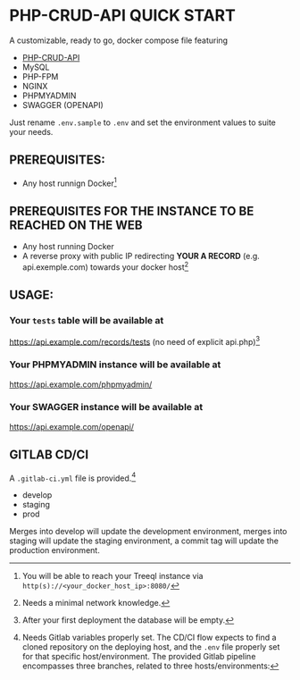 # PHP-CRUD-API QUICK START
A customizable, ready to go, docker compose file featuring
- [PHP-CRUD-API](https://github.com/mevdschee/php-crud-api)
- MySQL
- PHP-FPM
- NGINX
- PHPMYADMIN
- SWAGGER (OPENAPI)

Just rename `.env.sample` to `.env` and set the environment values to suite your needs.

## PREREQUISITES:
- Any host runnign Docker[^1]
[^1]:You will be able to reach your Treeql instance via `http(s)://<your_docker_host_ip>:8080/`
  
  
## PREREQUISITES FOR THE INSTANCE TO BE REACHED ON THE WEB
- Any host running Docker
- A reverse proxy with public IP redirecting **YOUR A RECORD** (e.g. api.exemple.com) towards your docker host[^2]
[^2]:Needs a minimal network knowledge.

## USAGE:
### Your `tests` table will be available at
https://api.example.com/records/tests (no need of explicit api.php)[^3]
[^3]:After your first deployment the database will be empty.
### Your PHPMYADMIN instance will be available at
https://api.example.com/phpmyadmin/
### Your SWAGGER instance will be available at
https://api.example.com/openapi/

## GITLAB CD/CI
A `.gitlab-ci.yml` file is provided.[^4]
[^4]:Needs Gitlab variables properly set.
The CD/CI flow expects to find a cloned repository on the deploying host, and the `.env` file properly set for that specific host/environment.
The provided Gitlab pipeline encompasses three branches, related to three hosts/environments:
- develop
- staging
- prod

Merges into develop will update the development environment, merges into staging will update the staging environment, a commit tag will update the production environment.
